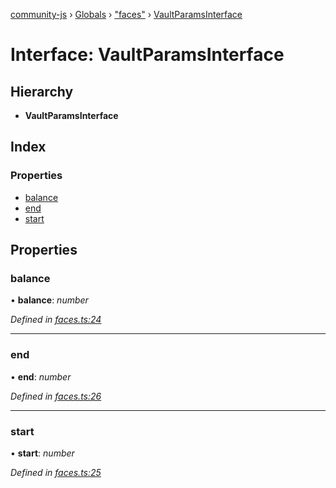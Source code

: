 [community-js](../README.md) › [Globals](../globals.md) › ["faces"](../modules/_faces_.md) › [VaultParamsInterface](_faces_.vaultparamsinterface.md)

# Interface: VaultParamsInterface

## Hierarchy

* **VaultParamsInterface**

## Index

### Properties

* [balance](_faces_.vaultparamsinterface.md#balance)
* [end](_faces_.vaultparamsinterface.md#end)
* [start](_faces_.vaultparamsinterface.md#start)

## Properties

###  balance

• **balance**: *number*

*Defined in [faces.ts:24](https://github.com/CommunityXYZ/community-js/blob/17e7f95/src/faces.ts#L24)*

___

###  end

• **end**: *number*

*Defined in [faces.ts:26](https://github.com/CommunityXYZ/community-js/blob/17e7f95/src/faces.ts#L26)*

___

###  start

• **start**: *number*

*Defined in [faces.ts:25](https://github.com/CommunityXYZ/community-js/blob/17e7f95/src/faces.ts#L25)*
